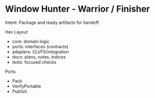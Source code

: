 <!-- Updated: 2025-09-18T13:32:25.876Z -->
# Window Hunter - Warrior / Finisher

Intent: Package and ready artifacts for handoff.

Hex Layout
- core: domain logic
- ports: interfaces (contracts)
- adapters: CLI/FS/integration
- docs: plans, notes, indices
- tests: focused checks

Ports
- Pack
- VerifyPortable
- Publish
